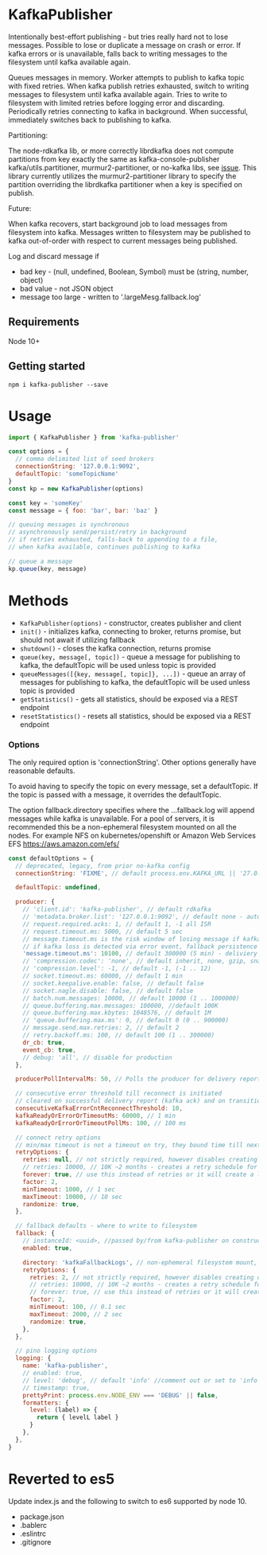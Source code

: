 # KafkaPublisher

Intentionally best-effort publishing - but tries really hard not to lose messages.
Possible to lose or duplicate a message on crash or error.
If kafka errors or is unavailable, falls back to writing messages to the filesystem until kafka available again.

Queues messages in memory.
Worker attempts to publish to kafka topic with fixed retries.
When kafka publish retries exhausted, switch to writing messages to filesystem until kafka available again.
Tries to write to filesystem with limited retries before logging error and discarding.
Periodically retries connecting to kafka in background.
When successful, immediately switches back to publishing to kafka.

Partitioning:

The node-rdkafka lib, or more correctly librdkafka does not compute partitions from key exactly the same as
kafka-console-publisher kafka/utils.partitioner, murmur2-partitioner, or no-kafka libs, see [issue](https://github.com/Blizzard/node-rdkafka/issues/616).
This library currently utilizes the murmur2-partitioner library to specify the partition overriding the
librdkafka partitioner when a key is specified on publish.

Future:

When kafka recovers, start background job to load messages from filesystem into kafka.
Messages written to filesystem may be published to kafka out-of-order with respect to current messages being published.

Log and discard message if

  * bad key - (null, undefined, Boolean, Symbol) must be (string, number, object)
  * bad value - not JSON object
  * message too large - written to '.largeMesg.fallback.log'

## Requirements

Node 10+

## Getting started

```console
npm i kafka-publisher --save
```

# Usage

```javascript
import { KafkaPublisher } from 'kafka-publisher'

const options = {
  // comma delimited list of seed brokers
  connectionString: '127.0.0.1:9092',
  defaultTopic: 'someTopicName'
}
const kp = new KafkaPublisher(options)

const key = 'someKey'
const message = { foo: 'bar', bar: 'baz' }

// queuing messages is synchronous
// asynchronously send/persist/retry in background
// if retries exhausted, falls-back to appending to a file,
// when kafka available, continues publishing to kafka

// queue a message
kp.queue(key, message)
```

# Methods

   * `KafkaPublisher(options)` - constructor, creates publisher and client
   * `init()` - initializes kafka, connecting to broker, returns promise, but should not await if utilizing fallback
   * `shutdown()` - closes the kafka connection, returns promise
   * `queue(key, message[, topic])` - queue a message for publishing to kafka, the defaultTopic will be used unless topic is provided
   * `queueMessages([{key, message[, topic]}, ...])` - queue an array of messages for publishing to kafka, the defaultTopic will be used unless topic is provided
   * `getStatistics()` - gets all statistics, should be exposed via a REST endpoint
   * `resetStatistics()` - resets all statistics, should be exposed via a REST endpoint

### Options

The only required option is 'connectionString'. Other options generally have reasonable defaults.

To avoid having to specify the topic on every message, set a defaultTopic.
If the topic is passed with a message, it overrides the defaultTopic.

The option fallback.directory specifies where the ...fallback.log will append messages while kafka is unavailable.
For a pool of servers, it is recommended this be a non-ephemeral filesystem mounted on all the nodes.
For example NFS on kubernetes/openshift or Amazon Web Services EFS https://aws.amazon.com/efs/


```javascript
const defaultOptions = {
  // deprecated, legacy, from prior no-kafka config
  connectionString: 'FIXME', // default process.env.KAFKA_URL || '27.0.0.1:9092',

  defaultTopic: undefined,

  producer: {
    // 'client.id': 'kafka-publisher', // default rdkafka
    // 'metadata.broker.list': '127.0.0.1:9092', // default none - auto-populated from legacy connectionString
    // request.required.acks: 1, // default 1, -1 all ISR
    // request.timeout.ms: 5000, // default 5 sec
    // message.timeout.ms is the risk window of losing message if kafka becomes unavailable before timeouts and writing to fallback
    // if kafka loss is detected via error event, fallback persistence will occur immediately upon detection
    'message.timeout.ms': 10100, // default 300000 (5 min) - deliviery timeout, ideally (request.timeout.ms x message.send.max.retries + margin)
    // 'compression.codec': 'none', // default inherit, none, gzip, snappy, lz4, inherit
    // 'compression.level': -1, // default -1, (-1 .. 12)
    // socket.timeout.ms: 60000, // default 1 min
    // socket.keepalive.enable: false, // default false
    // socket.nagle.disable: false, // default false
    // batch.num.messages: 10000, // default 10000 (1 .. 1000000)
    // queue.buffering.max.messages: 100000, //default 100K
    // queue.buffering.max.kbytes: 1048576, // default 1M
    // 'queue.buffering.max.ms': 0, // default 0 (0 .. 900000)
    // message.send.max.retries: 2, // default 2
    // retry.backoff.ms: 100, // default 100 (1 .. 300000)
    dr_cb: true,
    event_cb: true,
    // debug: 'all', // disable for production
  },

  producerPollIntervalMs: 50, // Polls the producer for delivery reports or other events to be transmitted via the emitter and handling disconnections and reconnection

  // consecutive error threshold till reconnect is initiated
  // cleared on successful delivery report (kafka ack) and on transition to kafka ready
  consecutiveKafkaErrorCntReconnectThreshold: 10,
  kafkaReadyOrErrorOrTimeoutMs: 60000, // 1 min
  kafkaReadyOrErrorOrTimeoutPollMs: 100, // 100 ms

  // connect retry options
  // min/max timeout is not a timeout on try, they bound time till next retry after failed try
  retryOptions: {
    retries: null, // not strictly required, however disables creating default retry table
    // retries: 10000, // 10K ~2 months - creates a retry schedule for all retries (rediculous, why not computing) 8 9's causes FATAL ERROR: CALL_AND_RETRY_LAST Allocation failed - JavaScript heap out of memory
    forever: true, // use this instead of retries or it will create a lookup table for all retries wasting cycles and memory
    factor: 2,
    minTimeout: 1000, // 1 sec
    maxTimeout: 10000, // 10 sec
    randomize: true,
  },

  // fallback defaults - where to write to filesystem
  fallback: {
    // instanceId: <uuid>, //passed by/from kafka-publisher on construction
    enabled: true,

    directory: 'kafkaFallbackLogs', // non-ephemeral filesystem mount, shared by all nodes
    retryOptions: {
      retries: 2, // not strictly required, however disables creating default retry table
      // retries: 10000, // 10K ~2 months - creates a retry schedule for all retries (rediculous, why not computing) 8 9's causes FATAL ERROR: CALL_AND_RETRY_LAST Allocation failed - JavaScript heap out of memory
      // forever: true, // use this instead of retries or it will create a lookup table for all retries wasting cycles and memory
      factor: 2,
      minTimeout: 100, // 0.1 sec
      maxTimeout: 2000, // 2 sec
      randomize: true,
    },
  },

  // pino logging options
  logging: {
    name: 'kafka-publisher',
    // enabled: true,
    // level: 'debug', // default 'info' //comment out or set to 'info'
    // timestamp: true,
    prettyPrint: process.env.NODE_ENV === 'DEBUG' || false,
    formatters: {
      level: (label) => {
        return { levelL label }
      }
    },
  },
}
```

# Reverted to es5

Update index.js and the following to switch to es6 supported by node 10.

   * package.json
   * .bablerc
   * .eslintrc
   * .gitignore
